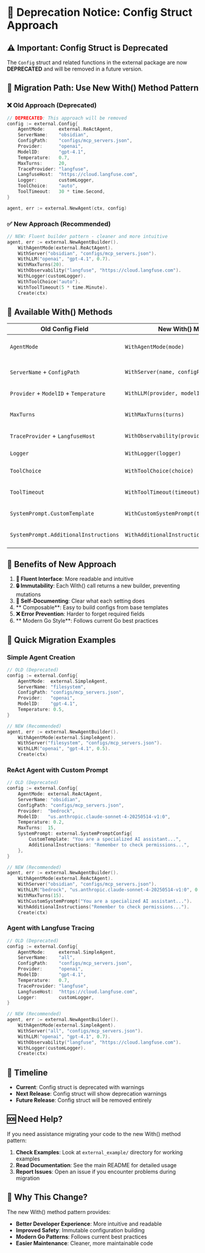 # 🚨 Deprecation Notice: Config Struct Approach

## ⚠️ **Important: Config Struct is Deprecated**

The `Config` struct and related functions in the external package are now **DEPRECATED** and will be removed in a future version.

## 🔄 **Migration Path: Use New With() Method Pattern**

### **❌ Old Approach (Deprecated)**
```go
// DEPRECATED: This approach will be removed
config := external.Config{
    AgentMode:     external.ReActAgent,
    ServerName:    "obsidian",
    ConfigPath:    "configs/mcp_servers.json",
    Provider:      "openai",
    ModelID:       "gpt-4.1",
    Temperature:   0.7,
    MaxTurns:      20,
    TraceProvider: "langfuse",
    LangfuseHost:  "https://cloud.langfuse.com",
    Logger:        customLogger,
    ToolChoice:    "auto",
    ToolTimeout:   30 * time.Second,
}

agent, err := external.NewAgent(ctx, config)
```

### **✅ New Approach (Recommended)**
```go
// NEW: Fluent builder pattern - cleaner and more intuitive
agent, err := external.NewAgentBuilder().
    WithAgentMode(external.ReActAgent).
    WithServer("obsidian", "configs/mcp_servers.json").
    WithLLM("openai", "gpt-4.1", 0.7).
    WithMaxTurns(20).
    WithObservability("langfuse", "https://cloud.langfuse.com").
    WithLogger(customLogger).
    WithToolChoice("auto").
    WithToolTimeout(5 * time.Minute).
    Create(ctx)
```

## 🔧 **Available With() Methods**

| Old Config Field | New With() Method | Description |
|------------------|-------------------|-------------|
| `AgentMode` | `WithAgentMode(mode)` | Set agent mode (Simple/ReAct) |
| `ServerName` + `ConfigPath` | `WithServer(name, configPath)` | Set MCP server configuration |
| `Provider` + `ModelID` + `Temperature` | `WithLLM(provider, modelID, temp)` | Set LLM configuration |
| `MaxTurns` | `WithMaxTurns(turns)` | Set maximum conversation turns |
| `TraceProvider` + `LangfuseHost` | `WithObservability(provider, host)` | Set tracing configuration |
| `Logger` | `WithLogger(logger)` | Set custom logger |
| `ToolChoice` | `WithToolChoice(choice)` | Set tool choice strategy |
| `ToolTimeout` | `WithToolTimeout(timeout)` | Set tool execution timeout |
| `SystemPrompt.CustomTemplate` | `WithCustomSystemPrompt(template)` | Set custom system prompt |
| `SystemPrompt.AdditionalInstructions` | `WithAdditionalInstructions(instructions)` | Add instructions to prompt |

## 🎯 **Benefits of New Approach**

1. **🔄 Fluent Interface**: More readable and intuitive
2. **🔒 Immutability**: Each With() call returns a new builder, preventing mutations
3. **📝 Self-Documenting**: Clear what each setting does
4. ** Composable**: Easy to build configs from base templates
5. **❌ Error Prevention**: Harder to forget required fields
6. ** Modern Go Style**: Follows current Go best practices

## 🚀 **Quick Migration Examples**

### **Simple Agent Creation**
```go
// OLD (Deprecated)
config := external.Config{
    AgentMode:  external.SimpleAgent,
    ServerName: "filesystem",
    ConfigPath: "configs/mcp_servers.json",
    Provider:   "openai",
    ModelID:    "gpt-4.1",
    Temperature: 0.5,
}

// NEW (Recommended)
agent, err := external.NewAgentBuilder().
    WithAgentMode(external.SimpleAgent).
    WithServer("filesystem", "configs/mcp_servers.json").
    WithLLM("openai", "gpt-4.1", 0.5).
    Create(ctx)
```

### **ReAct Agent with Custom Prompt**
```go
// OLD (Deprecated)
config := external.Config{
    AgentMode: external.ReActAgent,
    ServerName: "obsidian",
    ConfigPath: "configs/mcp_servers.json",
    Provider:  "bedrock",
    ModelID:   "us.anthropic.claude-sonnet-4-20250514-v1:0",
    Temperature: 0.2,
    MaxTurns:  15,
    SystemPrompt: external.SystemPromptConfig{
        CustomTemplate: "You are a specialized AI assistant...",
        AdditionalInstructions: "Remember to check permissions...",
    },
}

// NEW (Recommended)
agent, err := external.NewAgentBuilder().
    WithAgentMode(external.ReActAgent).
    WithServer("obsidian", "configs/mcp_servers.json").
    WithLLM("bedrock", "us.anthropic.claude-sonnet-4-20250514-v1:0", 0.2).
    WithMaxTurns(15).
    WithCustomSystemPrompt("You are a specialized AI assistant...").
    WithAdditionalInstructions("Remember to check permissions...").
    Create(ctx)
```

### **Agent with Langfuse Tracing**
```go
// OLD (Deprecated)
config := external.Config{
    AgentMode:     external.SimpleAgent,
    ServerName:    "all",
    ConfigPath:    "configs/mcp_servers.json",
    Provider:      "openai",
    ModelID:       "gpt-4.1",
    Temperature:   0.7,
    TraceProvider: "langfuse",
    LangfuseHost:  "https://cloud.langfuse.com",
    Logger:        customLogger,
}

// NEW (Recommended)
agent, err := external.NewAgentBuilder().
    WithAgentMode(external.SimpleAgent).
    WithServer("all", "configs/mcp_servers.json").
    WithLLM("openai", "gpt-4.1", 0.7).
    WithObservability("langfuse", "https://cloud.langfuse.com").
    WithLogger(customLogger).
    Create(ctx)
```

## 📅 **Timeline**

- **Current**: Config struct is deprecated with warnings
- **Next Release**: Config struct will show deprecation warnings
- **Future Release**: Config struct will be removed entirely

## 🆘 **Need Help?**

If you need assistance migrating your code to the new With() method pattern:

1. **Check Examples**: Look at `external_example/` directory for working examples
2. **Read Documentation**: See the main README for detailed usage
3. **Report Issues**: Open an issue if you encounter problems during migration

## 🎉 **Why This Change?**

The new With() method pattern provides:
- **Better Developer Experience**: More intuitive and readable
- **Improved Safety**: Immutable configuration building
- **Modern Go Patterns**: Follows current best practices
- **Easier Maintenance**: Cleaner, more maintainable code
